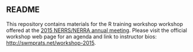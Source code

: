 ## README

This repository contains materials for the R training workshop workshop offered at the <a href="http://www.cvent.com/events/2015-nerrs-nerra-annual-meeting/custom-18-cb21d17e6320464f84d48e46231bcab8.aspx">2015 NERRS/NERRA annual meeting</a>.  Please visit the official workshop web page for an agenda and link to instructor bios: <a href="http://swmprats.net/workshop-2015">http://swmprats.net/workshop-2015</a>.
